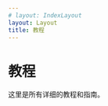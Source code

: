 ```yaml
---
# layout: IndexLayout
layout: Layout
title: 教程
---
```


# 教程

这里是所有详细的教程和指南。

<BlogPosts :pages="$site.pages" :filter="page => page.path.startsWith('/tutorials/')" />

<Catalog/>
